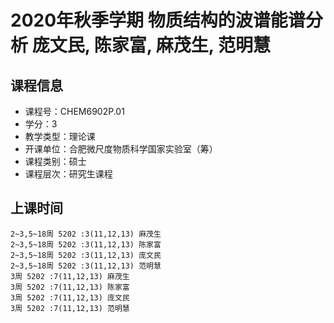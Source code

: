 # 2020年秋季学期 物质结构的波谱能谱分析 庞文民, 陈家富, 麻茂生, 范明慧






## 课程信息

- 课程号：CHEM6902P.01
- 学分：3
- 教学类型：理论课
- 开课单位：合肥微尺度物质科学国家实验室（筹）
- 课程类别：硕士
- 课程层次：研究生课程

## 上课时间

```
2~3,5~18周 5202 :3(11,12,13) 麻茂生
2~3,5~18周 5202 :3(11,12,13) 陈家富
2~3,5~18周 5202 :3(11,12,13) 庞文民
2~3,5~18周 5202 :3(11,12,13) 范明慧
3周 5202 :7(11,12,13) 麻茂生
3周 5202 :7(11,12,13) 陈家富
3周 5202 :7(11,12,13) 庞文民
3周 5202 :7(11,12,13) 范明慧
```

